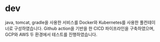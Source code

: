 # dev
java, tomcat, gradle을 사용한 서비스를 Docker와 Kubernetes를 사용한 풀컨테이너로 구성하였습니다.
Github action을 기반을 한 CICD 파이프라인을 구축하였으며,
GCP와 AWS 두 환경에서 테스트를 진행하였습니다.
